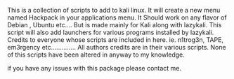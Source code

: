 This is a collection of scripts to add to kali linux.
It will create a new menu named Hackpack in your applications menu.
It Should work on any flavor of Debian , Ubuntu etc....
But is made mainly for Kali along with lazykali.
This script will also add launchers for various programs installed by lazykali.
Credits to everyone whose scripts are included in here.
ie. n1trog3n, TAPE, em3rgency etc.............. All authors credits are in their various scripts.
None of this scripts have been altered in anyway to my knowledge.


if you have any issues with this package please contact me.
